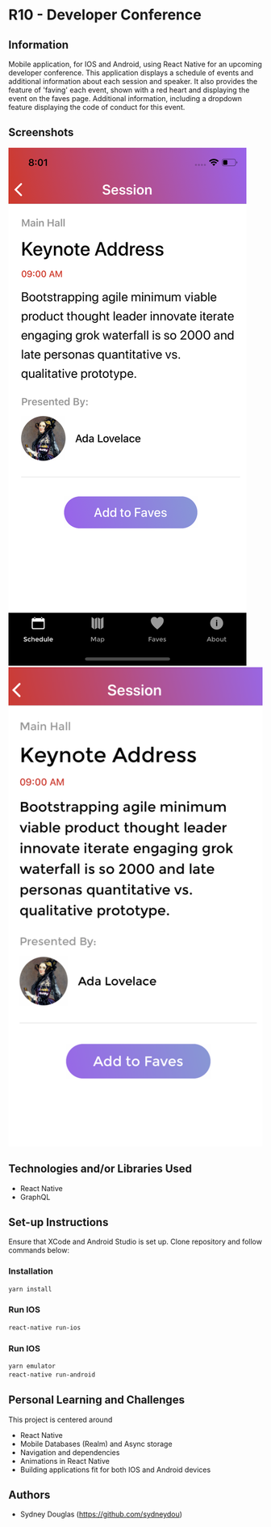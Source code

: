# R10 - Developer Conference

## Information

Mobile application, for IOS and Android, using React Native for an upcoming developer conference. This application displays a schedule of events and additional information about each session and speaker. It also provides the feature of 'faving' each event, shown with a red heart and displaying the event on the faves page. Additional information, including a dropdown feature displaying the code of conduct for this event.

## Screenshots

![alt text](public/screenshotTwo.png)
![alt text](public/screenshot.png)

## Technologies and/or Libraries Used

- React Native
- GraphQL

## Set-up Instructions

Ensure that XCode and Android Studio is set up.
Clone repository and follow commands below:

### Installation

```bash
yarn install
```

### Run IOS

```bash
react-native run-ios
```

### Run IOS

```bash
yarn emulator
react-native run-android
```

## Personal Learning and Challenges

This project is centered around

- React Native
- Mobile Databases (Realm) and Async storage
- Navigation and dependencies
- Animations in React Native
- Building applications fit for both IOS and Android devices

## Authors

- Sydney Douglas (https://github.com/sydneydou)

